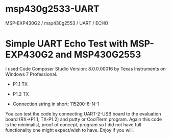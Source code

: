 # msp430g2533-UART
MSP-EXP430G2 / msp430g2553 / UART / ECHO

# Simple UART Echo Test with MSP-EXP430G2 and MSP430G2553
I used Code Composer Studio Version: 8.0.0.00016 by Texas Instruments on Windows 7 Professional. 

* P1.1 TX

* P1.2 TX

* Connection string in short: 115200-8-N-1

You can test the code by connecting UART-2-USB board to the evaluation board (RX->P1.1, TX-P1.2) and putty or CoolTerm program. Again this code is the minimalist, proof of concept, program so I did not have full functionality one might expect/wish to have. Enjoy if you will.
